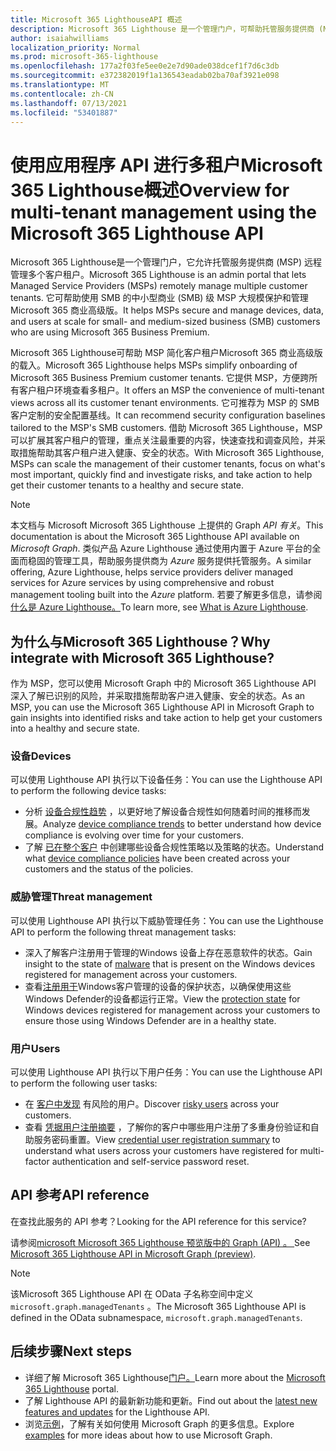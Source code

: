 ```yaml
---
title: Microsoft 365 LighthouseAPI 概述
description: Microsoft 365 Lighthouse 是一个管理门户，可帮助托管服务提供商 (MSP) 为使用 Microsoft 365 商业高级版 的中小型商业 (SMB) 客户大规模保护和管理设备、数据和用户。
author: isaiahwilliams
localization_priority: Normal
ms.prod: microsoft-365-lighthouse
ms.openlocfilehash: 177a2f03fe5ee0e2e7d90ade038dcef1f7d6c3db
ms.sourcegitcommit: e372382019f1a136543eadab02ba70af3921e098
ms.translationtype: MT
ms.contentlocale: zh-CN
ms.lasthandoff: 07/13/2021
ms.locfileid: "53401887"
---
```

# <a name="overview-for-multi-tenant-management-using-the-microsoft-365-lighthouse-api"></a><span data-ttu-id="f8f3c-103">使用应用程序 API 进行多租户Microsoft 365 Lighthouse概述</span><span class="sxs-lookup"><span data-stu-id="f8f3c-103">Overview for multi-tenant management using the Microsoft 365 Lighthouse API</span></span>

<span data-ttu-id="f8f3c-104">Microsoft 365 Lighthouse是一个管理门户，它允许托管服务提供商 (MSP) 远程管理多个客户租户。</span><span class="sxs-lookup"><span data-stu-id="f8f3c-104">Microsoft 365 Lighthouse is an admin portal that lets Managed Service Providers (MSPs) remotely manage multiple customer tenants.</span></span> <span data-ttu-id="f8f3c-105">它可帮助使用 SMB 的中小型商业 (SMB) 级 MSP 大规模保护和管理Microsoft 365 商业高级版。</span><span class="sxs-lookup"><span data-stu-id="f8f3c-105">It helps MSPs secure and manage devices, data, and users at scale for small- and medium-sized business (SMB) customers who are using Microsoft 365 Business Premium.</span></span>

<span data-ttu-id="f8f3c-106">Microsoft 365 Lighthouse可帮助 MSP 简化客户租户Microsoft 365 商业高级版的载入。</span><span class="sxs-lookup"><span data-stu-id="f8f3c-106">Microsoft 365 Lighthouse helps MSPs simplify onboarding of Microsoft 365 Business Premium customer tenants.</span></span> <span data-ttu-id="f8f3c-107">它提供 MSP，方便跨所有客户租户环境查看多租户。</span><span class="sxs-lookup"><span data-stu-id="f8f3c-107">It offers an MSP the convenience of multi-tenant views across all its customer tenant environments.</span></span> <span data-ttu-id="f8f3c-108">它可推荐为 MSP 的 SMB 客户定制的安全配置基线。</span><span class="sxs-lookup"><span data-stu-id="f8f3c-108">It can recommend security configuration baselines tailored to the MSP's SMB customers.</span></span> <span data-ttu-id="f8f3c-109">借助 Microsoft 365 Lighthouse，MSP 可以扩展其客户租户的管理，重点关注最重要的内容，快速查找和调查风险，并采取措施帮助其客户租户进入健康、安全的状态。</span><span class="sxs-lookup"><span data-stu-id="f8f3c-109">With Microsoft 365 Lighthouse, MSPs can scale the management of their customer tenants, focus on what's most important, quickly find and investigate risks, and take action to help get their customer tenants to a healthy and secure state.</span></span>

> [!NOTE]  
> <span data-ttu-id="f8f3c-110">本文档与 Microsoft Microsoft 365 Lighthouse 上提供的 Graph _API 有关_。</span><span class="sxs-lookup"><span data-stu-id="f8f3c-110">This documentation is about the Microsoft 365 Lighthouse API available on _Microsoft Graph_.</span></span> <span data-ttu-id="f8f3c-111">类似产品 Azure Lighthouse 通过使用内置于 Azure 平台的全面而稳固的管理工具，帮助服务提供商为 _Azure_ 服务提供托管服务。</span><span class="sxs-lookup"><span data-stu-id="f8f3c-111">A similar offering, Azure Lighthouse, helps service providers deliver managed services for Azure services by using comprehensive and robust management tooling built into the _Azure_ platform.</span></span> <span data-ttu-id="f8f3c-112">若要了解更多信息，请参阅[什么是 Azure Lighthouse。](/azure/lighthouse/overview)</span><span class="sxs-lookup"><span data-stu-id="f8f3c-112">To learn more, see [What is Azure Lighthouse](/azure/lighthouse/overview).</span></span>

## <a name="why-integrate-with-microsoft-365-lighthouse"></a><span data-ttu-id="f8f3c-113">为什么与Microsoft 365 Lighthouse？</span><span class="sxs-lookup"><span data-stu-id="f8f3c-113">Why integrate with Microsoft 365 Lighthouse?</span></span>

<span data-ttu-id="f8f3c-114">作为 MSP，您可以使用 Microsoft Graph 中的 Microsoft 365 Lighthouse API 深入了解已识别的风险，并采取措施帮助客户进入健康、安全的状态。</span><span class="sxs-lookup"><span data-stu-id="f8f3c-114">As an MSP, you can use the Microsoft 365 Lighthouse API in Microsoft Graph to gain insights into identified risks and take action to help get your customers into a healthy and secure state.</span></span>

### <a name="devices"></a><span data-ttu-id="f8f3c-115">设备</span><span class="sxs-lookup"><span data-stu-id="f8f3c-115">Devices</span></span>

<span data-ttu-id="f8f3c-116">可以使用 Lighthouse API 执行以下设备任务：</span><span class="sxs-lookup"><span data-stu-id="f8f3c-116">You can use the Lighthouse API to perform the following device tasks:</span></span>

- <span data-ttu-id="f8f3c-117">分析 [设备合规性趋势](/graph/api/resources/managedtenants-manageddevicecompliancetrend?view=graph-rest-beta&preserve-view=true) ，以更好地了解设备合规性如何随着时间的推移而发展。</span><span class="sxs-lookup"><span data-stu-id="f8f3c-117">Analyze [device compliance trends](/graph/api/resources/managedtenants-manageddevicecompliancetrend?view=graph-rest-beta&preserve-view=true) to better understand how device compliance is evolving over time for your customers.</span></span>
- <span data-ttu-id="f8f3c-118">了解 [已在整个客户](/graph/api/resources/managedtenants-manageddevicecompliance) 中创建哪些设备合规性策略以及策略的状态。</span><span class="sxs-lookup"><span data-stu-id="f8f3c-118">Understand what [device compliance policies](/graph/api/resources/managedtenants-manageddevicecompliance) have been created across your customers and the status of the policies.</span></span>

### <a name="threat-management"></a><span data-ttu-id="f8f3c-119">威胁管理</span><span class="sxs-lookup"><span data-stu-id="f8f3c-119">Threat management</span></span>

<span data-ttu-id="f8f3c-120">可以使用 Lighthouse API 执行以下威胁管理任务：</span><span class="sxs-lookup"><span data-stu-id="f8f3c-120">You can use the Lighthouse API to perform the following threat management tasks:</span></span>

- <span data-ttu-id="f8f3c-121">深入了解客户注册用于管理的[](/graph/api/resources/managedtenants-windowsdevicemalwarestate)Windows 设备上存在恶意软件的状态。</span><span class="sxs-lookup"><span data-stu-id="f8f3c-121">Gain insight to the state of [malware](/graph/api/resources/managedtenants-windowsdevicemalwarestate) that is present on the Windows devices registered for management across your customers.</span></span>
- <span data-ttu-id="f8f3c-122">查看[注册用于](/graph/api/resources/managedtenants-windowsprotectionstate?view=graph-rest-beta&preserve-view=true)Windows客户管理的设备的保护状态，以确保使用这些Windows Defender的设备都运行正常。</span><span class="sxs-lookup"><span data-stu-id="f8f3c-122">View the [protection state](/graph/api/resources/managedtenants-windowsprotectionstate?view=graph-rest-beta&preserve-view=true) for Windows devices registered for management across your customers to ensure those using Windows Defender are in a healthy state.</span></span>

### <a name="users"></a><span data-ttu-id="f8f3c-123">用户</span><span class="sxs-lookup"><span data-stu-id="f8f3c-123">Users</span></span>

<span data-ttu-id="f8f3c-124">可以使用 Lighthouse API 执行以下用户任务：</span><span class="sxs-lookup"><span data-stu-id="f8f3c-124">You can use the Lighthouse API to perform the following user tasks:</span></span>

- <span data-ttu-id="f8f3c-125">在 [客户中发现](/graph/api/resources/managedtenants-riskyuser?view=graph-rest-beta&preserve-view=true) 有风险的用户。</span><span class="sxs-lookup"><span data-stu-id="f8f3c-125">Discover [risky users](/graph/api/resources/managedtenants-riskyuser?view=graph-rest-beta&preserve-view=true) across your customers.</span></span>
- <span data-ttu-id="f8f3c-126">查看 [凭据用户注册摘要](/graph/api/resources/managedtenants-credentialuserregistrationssummary?view=graph-rest-beta&preserve-view=true) ，了解你的客户中哪些用户注册了多重身份验证和自助服务密码重置。</span><span class="sxs-lookup"><span data-stu-id="f8f3c-126">View [credential user registration summary](/graph/api/resources/managedtenants-credentialuserregistrationssummary?view=graph-rest-beta&preserve-view=true) to understand what users across your customers have registered for multi-factor authentication and self-service password reset.</span></span>

## <a name="api-reference"></a><span data-ttu-id="f8f3c-127">API 参考</span><span class="sxs-lookup"><span data-stu-id="f8f3c-127">API reference</span></span>

<span data-ttu-id="f8f3c-128">在查找此服务的 API 参考？</span><span class="sxs-lookup"><span data-stu-id="f8f3c-128">Looking for the API reference for this service?</span></span>

<span data-ttu-id="f8f3c-129">请参阅[microsoft Microsoft 365 Lighthouse 预览版中的 Graph (API) 。 ](/graph/api/resources/managedtenants-managedtenant?view=graph-rest-beta&preserve-view=true)</span><span class="sxs-lookup"><span data-stu-id="f8f3c-129">See [Microsoft 365 Lighthouse API in Microsoft Graph (preview)](/graph/api/resources/managedtenants-managedtenant?view=graph-rest-beta&preserve-view=true).</span></span>

> [!NOTE]
> <span data-ttu-id="f8f3c-130">该Microsoft 365 Lighthouse API 在 OData 子名称空间中定义 `microsoft.graph.managedTenants` 。</span><span class="sxs-lookup"><span data-stu-id="f8f3c-130">The Microsoft 365 Lighthouse API is defined in the OData subnamespace, `microsoft.graph.managedTenants`.</span></span>


## <a name="next-steps"></a><span data-ttu-id="f8f3c-131">后续步骤</span><span class="sxs-lookup"><span data-stu-id="f8f3c-131">Next steps</span></span>

- <span data-ttu-id="f8f3c-132">详细了解 Microsoft 365 Lighthouse[门户。](/microsoft-365/lighthouse/m365-lighthouse-overview?view=o365-worldwide&preserve-view=true)</span><span class="sxs-lookup"><span data-stu-id="f8f3c-132">Learn more about the [Microsoft 365 Lighthouse](/microsoft-365/lighthouse/m365-lighthouse-overview?view=o365-worldwide&preserve-view=true) portal.</span></span>
- <span data-ttu-id="f8f3c-133">了解 Lighthouse [](/graph/whats-new-overview) API 的最新新功能和更新。</span><span class="sxs-lookup"><span data-stu-id="f8f3c-133">Find out about the [latest new features and updates](/graph/whats-new-overview) for the Lighthouse API.</span></span>
- <span data-ttu-id="f8f3c-134">浏览[示例](https://developer.microsoft.com/graph/graph/examples)，了解有关如何使用 Microsoft Graph 的更多信息。</span><span class="sxs-lookup"><span data-stu-id="f8f3c-134">Explore [examples](https://developer.microsoft.com/graph/graph/examples) for more ideas about how to use Microsoft Graph.</span></span>
